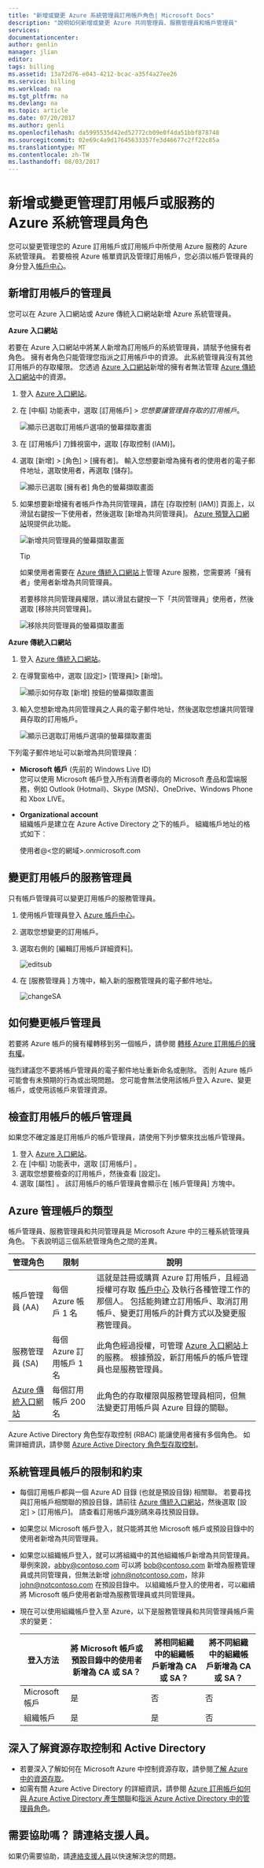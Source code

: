 ```yaml
---
title: "新增或變更 Azure 系統管理員訂用帳戶角色| Microsoft Docs"
description: "說明如何新增或變更 Azure 共同管理員、服務管理員和帳戶管理員"
services: 
documentationcenter: 
author: genlin
manager: jlian
editor: 
tags: billing
ms.assetid: 13a72d76-e043-4212-bcac-a35f4a27ee26
ms.service: billing
ms.workload: na
ms.tgt_pltfrm: na
ms.devlang: na
ms.topic: article
ms.date: 07/20/2017
ms.author: genli
ms.openlocfilehash: da5995535d42ed52772cb09e0f4da51bbf878748
ms.sourcegitcommit: 02e69c4a9d17645633357fe3d46677c2ff22c85a
ms.translationtype: MT
ms.contentlocale: zh-TW
ms.lasthandoff: 08/03/2017
---
```

# <a name="add-or-change-azure-administrator-roles-that-manage-the-subscription-or-services"></a>新增或變更管理訂用帳戶或服務的 Azure 系統管理員角色
您可以變更管理您的 Azure 訂用帳戶或訂用帳戶中所使用 Azure 服務的 Azure 系統管理員。 若要檢視 Azure 帳單資訊及管理訂用帳戶，您必須以帳戶管理員的身分登入[帳戶中心](https://account.windowsazure.com/Home/Index)。 

## <a name="add-an-admin-for-a-subscription"></a>新增訂用帳戶的管理員
您可以在 Azure 入口網站或 Azure 傳統入口網站新增 Azure 系統管理員。

**Azure 入口網站**

若要在 Azure 入口網站中將某人新增為訂用帳戶的系統管理員，請賦予他擁有者角色。 擁有者角色只能管理您指派之訂用帳戶中的資源。 此系統管理員沒有其他訂用帳戶的存取權限。 您透過 [Azure 入口網站](https://portal.azure.com)新增的擁有者無法管理 [Azure 傳統入口網站](https://manage.windowsazure.com)中的資源。

1. 登入 [Azure 入口網站](https://portal.azure.com)。
2. 在 [中樞] 功能表中，選取 [訂用帳戶] > *您想要讓管理員存取的訂用帳戶*。

    ![顯示已選取訂用帳戶選項的螢幕擷取畫面](./media/billing-add-change-azure-subscription-administrator/newselectsub.png)

3. 在 [訂用帳戶] 刀鋒視窗中，選取 [存取控制 (IAM)]。
4. 選取 [新增] > [角色] > [擁有者]。 輸入您想要新增為擁有者的使用者的電子郵件地址，選取使用者，再選取 [儲存]。

    ![顯示已選取 [擁有者] 角色的螢幕擷取畫面](./media/billing-add-change-azure-subscription-administrator/add-role.png)

5. 如果想要新增擁有者帳戶作為共同管理員，請在 [存取控制 (IAM)] 頁面上，以滑鼠右鍵按一下使用者，然後選取 [新增為共同管理員]。 [Azure 預覽入口網站](https://preview.portal.azure.com/)現提供此功能。 

     ![新增共同管理員的螢幕擷取畫面](./media/billing-add-change-azure-subscription-administrator/add-coadmin.png)

    >[!TIP]
    >如果使用者需要在 [Azure 傳統入口網站](https://manage.windowsazure.com/)上管理 Azure 服務，您需要將「擁有者」使用者新增為共同管理員。

    若要移除共同管理員權限，請以滑鼠右鍵按一下「共同管理員」使用者，然後選取 [移除共同管理員]。

    ![移除共同管理員的螢幕擷取畫面](./media/billing-add-change-azure-subscription-administrator/remove-coadmin.png)


**Azure 傳統入口網站**

1. 登入 [Azure 傳統入口網站](https://manage.windowsazure.com/)。
2. 在導覽窗格中，選取 [設定]> [管理員]> [新增]。 </br>

    ![顯示如何存取 [新增] 按鈕的螢幕擷取畫面](./media/billing-add-change-azure-subscription-administrator/addcoadmin.png)
3. 輸入您想新增為共同管理員之人員的電子郵件地址，然後選取您想讓共同管理員存取的訂用帳戶。</br>

    ![顯示已選取訂用帳戶選項的螢幕擷取畫面 ](./media/billing-add-change-azure-subscription-administrator/addcoadmin2.png)</br>

下列電子郵件地址可以新增為共同管理員：

* **Microsoft 帳戶** (先前的 Windows Live ID) </br>
  您可以使用 Microsoft 帳戶登入所有消費者導向的 Microsoft 產品和雲端服務，例如 Outlook (Hotmail)、Skype (MSN)、OneDrive、Windows Phone 和 Xbox LIVE。
* **Organizational account**</br>
  組織帳戶是建立在 Azure Active Directory 之下的帳戶。 組織帳戶地址的格式如下︰

    使用者@&lt;您的網域&gt;.onmicrosoft.com

## <a name="change-service-administrator-for-a-subscription"></a>變更訂用帳戶的服務管理員
只有帳戶管理員可以變更訂用帳戶的服務管理員。

1. 使用帳戶管理員登入 [Azure 帳戶中心](https://account.windowsazure.com/subscriptions)。
2. 選取您想變更的訂用帳戶。
3. 選取右側的 [編輯訂用帳戶詳細資料]。 </br>

    ![editsub](./media/billing-add-change-azure-subscription-administrator/editsub.png)
4. 在 [服務管理員  ] 方塊中，輸入新的服務管理員的電子郵件地址。 </br>

    ![changeSA](./media/billing-add-change-azure-subscription-administrator/changeSA.png)

## <a name="change-the-account-administrator"></a>如何變更帳戶管理員
若要將 Azure 帳戶的擁有權轉移到另一個帳戶，請參閱 [轉移 Azure 訂用帳戶的擁有權](billing-subscription-transfer.md)。

強烈建議您不要將帳戶管理員的電子郵件地址重新命名或刪除。 否則 Azure 帳戶可能會有未預期的行為或出現問題。 您可能會無法使用該帳戶登入 Azure、變更帳戶，或使用該帳戶來管理資源。 

## <a name="check-the-account-administrator-of-the-subscription"></a>檢查訂用帳戶的帳戶管理員
如果您不確定誰是訂用帳戶的帳戶管理員，請使用下列步驟來找出帳戶管理員。

  1. 登入 [Azure 入口網站](https://portal.azure.com)。
  2. 在 [中樞] 功能表中，選取 [訂用帳戶] 。
  3. 選取您想要檢查的訂用帳戶，然後查看 [設定]。
  4. 選取 [屬性] 。 該訂用帳戶的帳戶管理員會顯示在 [帳戶管理員]  方塊中。  

## <a name="types-of-azure-admin-accounts"></a>Azure 管理帳戶的類型
 帳戶管理員、服務管理員和共同管理員是 Microsoft Azure 中的三種系統管理員角色。 下表說明這三個系統管理角色之間的差異。

| 管理角色 | 限制 | 說明 |
| --- | --- | --- |
| 帳戶管理員 (AA) |每個 Azure 帳戶 1 名 |這就是註冊或購買 Azure 訂用帳戶，且經過授權可存取 [帳戶中心](https://account.windowsazure.com/Home/Index) 及執行各種管理工作的那個人。 包括能夠建立訂用帳戶、取消訂用帳戶、變更訂用帳戶的計費方式以及變更服務管理員。 |
| 服務管理員 (SA) |每個 Azure 訂用帳戶 1 名 |此角色經過授權，可管理 [Azure 入口網站](https://portal.azure.com)上的服務。 根據預設，新訂用帳戶的帳戶管理員也是服務管理員。 |
| [Azure 傳統入口網站](https://manage.windowsazure.com) |每個訂用帳戶 200 名 |此角色的存取權限與服務管理員相同，但無法變更訂用帳戶與 Azure 目錄的關聯。 |

Azure Active Directory 角色型存取控制 (RBAC) 能讓使用者擁有多個角色。 如需詳細資訊，請參閱 [Azure Active Directory 角色型存取控制](../active-directory/role-based-access-control-configure.md)。

## <a name="limitations-and-restrictions-for-admin-accounts"></a>系統管理員帳戶的限制和約束
* 每個訂用帳戶都與一個 Azure AD 目錄 (也就是預設目錄) 相關聯。 若要尋找與訂用帳戶相關聯的預設目錄，請前往 [Azure 傳統入口網站](https://manage.windowsazure.com/)，然後選取 [設定] > [訂用帳戶]。 請查看訂用帳戶識別碼來尋找預設目錄。
* 如果您以 Microsoft 帳戶登入，就只能將其他 Microsoft 帳戶或預設目錄中的使用者新增為共同管理員。
* 如果您以組織帳戶登入，就可以將組織中的其他組織帳戶新增為共同管理員。 舉例來說，abby@contoso.com 可以將 bob@contoso.com 新增為服務管理員或共同管理員，但無法新增 john@notcontoso.com，除非 john@notcontoso.com 在預設目錄中。 以組織帳戶登入的使用者，可以繼續將 Microsoft 帳戶使用者新增為服務管理員或共同管理員。
* 現在可以使用組織帳戶登入至 Azure，以下是服務管理員和共同管理員帳戶需求的變更：

  | 登入方法 | 將 Microsoft 帳戶或預設目錄中的使用者新增為 CA 或 SA？ | 將相同組織中的組織帳戶新增為 CA 或 SA？ | 將不同組織中的組織帳戶新增為 CA 或 SA？ |
  | --- | --- | --- | --- |
  |  Microsoft 帳戶 |是 |否 |否 |
  |  組織帳戶 |是 |是 |否 |

## <a name="learn-more-about-resource-access-control-and-active-directory"></a>深入了解資源存取控制和 Active Directory
* 若要深入了解如何在 Microsoft Azure 中控制資源存取，請參閱[了解 Azure 中的資源存取](../active-directory/active-directory-understanding-resource-access.md)。
* 如需有關 Azure Active Directory 的詳細資訊，請參閱 [Azure 訂用帳戶如何與 Azure Active Directory 產生關聯](../active-directory/active-directory-how-subscriptions-associated-directory.md)和[指派 Azure Active Directory 中的管理員角色](../active-directory/active-directory-assign-admin-roles.md)。

## <a name="need-help-contact-support"></a>需要協助嗎？ 請連絡支援人員。
如果仍需要協助，請[連絡支援人員](https://portal.azure.com/?#blade/Microsoft_Azure_Support/HelpAndSupportBlade)以快速解決您的問題。
